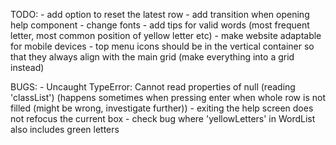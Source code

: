 TODO: 
    - add option to reset the latest row 
    - add transition when opening help component
    - change fonts
    - add tips for valid words (most frequent letter, most common position of yellow letter etc)
    - make website adaptable for mobile devices
    - top menu icons should be in the vertical container so that they always align with the main grid (make everything into a grid instead)

BUGS: 
    - Uncaught TypeError: Cannot read properties of null (reading 'classList') (happens sometimes when pressing enter when whole row is not filled (might be wrong, investigate further))
    - exiting the help screen does not refocus the current box
    - check bug where 'yellowLetters' in WordList also includes green letters